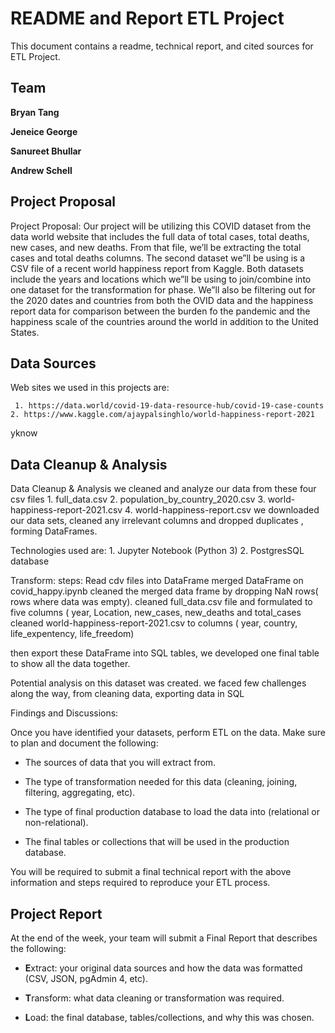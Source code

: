 # README and Report ETL Project

This document contains a readme, technical report, and cited sources for ETL Project.

## Team

**Bryan Tang**

**Jeneice George**

**Sanureet Bhullar**

**Andrew Schell**

## Project Proposal

Project Proposal: Our project will be utilizing this COVID dataset from the data world website that includes the full data of total cases, total deaths, new cases, and new deaths. From that file, we’ll be extracting the total cases and total deaths columns. The second dataset we”ll be using is a CSV file of a recent world happiness report from Kaggle. Both datasets include the years and locations which we”ll be using to join/combine into one dataset for the transformation for phase. We”ll also be filtering out for the 2020 dates and countries from both the OVID data and the happiness report data for comparison between the burden fo the pandemic and the happiness scale of the countries around the world in addition to the United States. 

## Data Sources
Web sites we used in this projects are:

     1. https://data.world/covid-19-data-resource-hub/covid-19-case-counts
    2. https://www.kaggle.com/ajaypalsinghlo/world-happiness-report-2021

yknow

## Data Cleanup & Analysis
Data Cleanup & Analysis
  we cleaned and analyze our data from these four csv files
    1. full_data.csv
    2. population_by_country_2020.csv
    3. world-happiness-report-2021.csv
    4. world-happiness-report.csv
we downloaded our data sets, cleaned any irrelevant columns and dropped duplicates , forming DataFrames.


Technologies used are:
    1. Jupyter Notebook (Python 3)
    2. PostgresSQL database

Transform:
steps:
 Read cdv files into DataFrame
merged DataFrame on covid_happy.ipynb
cleaned the merged data frame by dropping NaN rows( rows where data was empty).
cleaned full_data.csv file and formulated to five columns ( year, Location, new_cases, new_deaths and total_cases
cleaned world-happiness-report-2021.csv  to columns ( year, country, life_expentency, life_freedom)
 
then export these DataFrame into SQL tables, we developed one final table to show all the data together.

Potential analysis on this dataset was created.
we faced few challenges along the way, from cleaning data, exporting data in SQL

Findings and Discussions:





Once you have identified your datasets, perform ETL on the data. Make sure to plan and document the following:

* The sources of data that you will extract from.

* The type of transformation needed for this data (cleaning, joining, filtering, aggregating, etc).

* The type of final production database to load the data into (relational or non-relational).

* The final tables or collections that will be used in the production database.

You will be required to submit a final technical report with the above information and steps required to reproduce your ETL process.

## Project Report

At the end of the week, your team will submit a Final Report that describes the following:

* **E**xtract: your original data sources and how the data was formatted (CSV, JSON, pgAdmin 4, etc).

* **T**ransform: what data cleaning or transformation was required.

* **L**oad: the final database, tables/collections, and why this was chosen.



